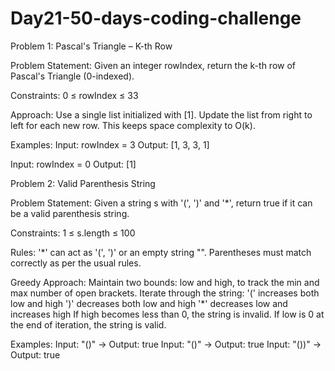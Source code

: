 # Day21-50-days-coding-challenge

Problem 1: Pascal's Triangle – K-th Row

Problem Statement:
Given an integer rowIndex, return the k-th row of Pascal's Triangle (0-indexed).

Constraints:
0 ≤ rowIndex ≤ 33

Approach:
Use a single list initialized with [1].
Update the list from right to left for each new row.
This keeps space complexity to O(k).

Examples:
Input: rowIndex = 3
Output: [1, 3, 3, 1]

Input: rowIndex = 0
Output: [1]

Problem 2: Valid Parenthesis String

Problem Statement:
Given a string s with '(', ')' and '*', return true if it can be a valid parenthesis string.

Constraints:
1 ≤ s.length ≤ 100

Rules:
'*' can act as '(', ')' or an empty string "".
Parentheses must match correctly as per the usual rules.

Greedy Approach:
Maintain two bounds: low and high, to track the min and max number of open brackets.
Iterate through the string:
'(' increases both low and high
')' decreases both low and high
'*' decreases low and increases high
If high becomes less than 0, the string is invalid.
If low is 0 at the end of iteration, the string is valid.

Examples:
Input: "()" → Output: true
Input: "()" → Output: true
Input: "())" → Output: true
